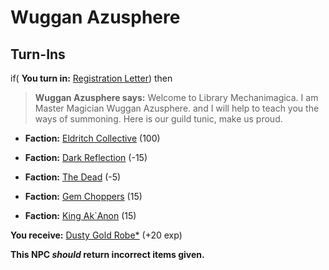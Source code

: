 # Wuggan Azusphere
## Turn-Ins



if( **You turn in:** [Registration Letter](/item/18772)) then 


>**Wuggan Azusphere says:** Welcome to Library Mechanimagica. I am Master Magician Wuggan Azusphere. and I will help to teach you the ways of summoning. Here is our guild tunic, make us proud.


* __Faction:__ [Eldritch Collective](/faction/245) (100)



* __Faction:__ [Dark Reflection](/faction/238) (-15)



* __Faction:__ [The Dead](/faction/239) (-5)



* __Faction:__ [Gem Choppers](/faction/255) (15)



* __Faction:__ [King Ak`Anon](/faction/333) (15)



 **You receive:**  [Dusty Gold Robe*](/item/13521) (+20 exp)


**This NPC *should* return incorrect items given.**
